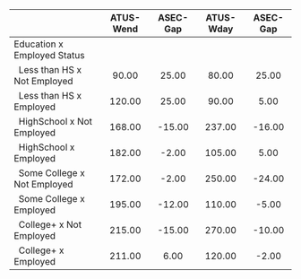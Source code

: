 
|                      |    ATUS-Wend |     ASEC-Gap |    ATUS-Wday |     ASEC-Gap |
| -------------------- | :----------: | :----------: | :----------: | :----------: |
| Education x Employed Status |              |              |              |              |
| &nbsp;&nbsp;Less than HS x Not Employed |        90.00 |        25.00 |        80.00 |        25.00 |
| &nbsp;&nbsp;Less than HS x Employed |       120.00 |        25.00 |        90.00 |         5.00 |
| &nbsp;&nbsp;HighSchool x Not Employed |       168.00 |       -15.00 |       237.00 |       -16.00 |
| &nbsp;&nbsp;HighSchool x Employed |       182.00 |        -2.00 |       105.00 |         5.00 |
| &nbsp;&nbsp;Some College x Not Employed |       172.00 |        -2.00 |       250.00 |       -24.00 |
| &nbsp;&nbsp;Some College x Employed |       195.00 |       -12.00 |       110.00 |        -5.00 |
| &nbsp;&nbsp;College+ x Not Employed |       215.00 |       -15.00 |       270.00 |       -10.00 |
| &nbsp;&nbsp;College+ x Employed |       211.00 |         6.00 |       120.00 |        -2.00 |

